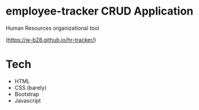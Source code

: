 # employee-tracker CRUD Application
 
 Human Resources organizational tool
 
 (https://w-b28.github.io/hr-tracker/)

 
 # Tech
 * HTML
 * CSS (barely)
 * Bootstrap 
 * Javascript


